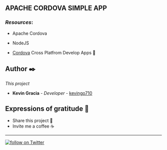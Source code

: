 ## APACHE CORDOVA SIMPLE APP



### _Resources_:
* Apache Cordova
* NodeJS



* [Cordova](https://cordova.apache.org/) Cross Platfrom Develop Apps 🦘





## Author ✒️

_This project_

* **Kevin Gracia** - *Developer* - [kevingo710](https://github.com/kevingo710)



## Expressions of gratitude 🎁

* Share this project 📢
* Invite me a coffee ☕  




---


<p>
    <a href="https://twitter.com/intent/follow?screen_name=kevingrac7">
    <img src="https://img.shields.io/twitter/follow/kevingrac7?style=social"
    alt="follow on Twitter">
    </a>
<p>

